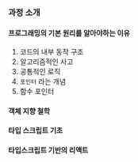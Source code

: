 ### 과정 소개
#### 프로그래밍의 기본 원리를 알아야하는 이유
1. 코드의 내부 동작 구조
2. 알고리즘적인 사고
3. 공통적인 로직
4. `포인터` 라는 개념
5. 함수 포인터
#### 객체 지향 철학
#### 타입 스크립트 기초
#### 타입스크립트 기반의 리액트

